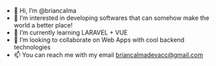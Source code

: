 - 👋 Hi, I’m @briancalma
- 👀 I’m interested in developing softwares that can somehow make the world a better place!
- 🌱 I’m currently learning LARAVEL + VUE
- 💞️ I’m looking to collaborate on Web Apps with cool backend technologies
- 📫 You can reach me with my email briancalmadevacc@gmail.com

<!---
briancalma/briancalma is a ✨ special ✨ repository because its `README.md` (this file) appears on your GitHub profile.
You can click the Preview link to take a look at your changes.
--->
